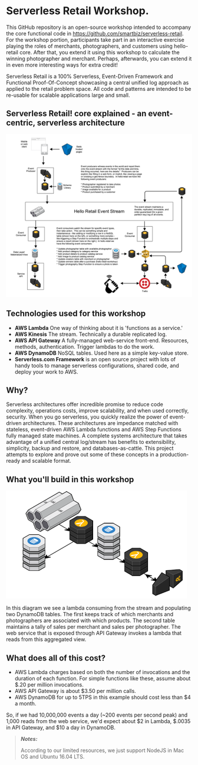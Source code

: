 # Serverless Retail Workshop.

This GitHub repository is an open-source workshop intended to accompany the core functional code in https://github.com/smartbiz/serverless-retail. For the workshop portion, participants take part in an interactive exercise playing the roles of merchants, photographers, and customers using hello-retail core.  After that, you extend it using this workshop to calculate the winning photographer and merchant.  Perhaps, afterwards, you can extend it in even more interesting ways for extra credit!

Serverless Retail is a 100% Serverless, Event-Driven Framework and Functional Proof-Of-Concept showcasing a central unified log approach as applied to the retail problem space. All code and patterns are intended to be re-usable for scalable applications large and small.

## Serverless Retail! core explained - an event-centric, serverless architecture
![Serverless all the things!](assets/images/serverless-retail-architecture.png)

## Technologies used for this workshop
* **AWS Lambda** One way of thinking about it is 'functions as a service.'
* **AWS Kinesis** The stream.  Technically a durable replicated log.
* **AWS API Gateway** A fully-managed web-service front-end.  Resources, methods, authentication.  Trigger lambdas to do the work.
* **AWS DynamoDB** NoSQL tables.  Used here as a simple key-value store.
* **Serverless.com Framework** is an open source project with lots of handy tools to manage serverless configurations, shared code, and deploy your work to AWS.

## Why?
Serverless architectures offer incredible promise to reduce code complexity, operations costs, improve scalability, and when used correctly, security.  When you go serverless, you quickly realize the power of event-driven architectures.  These architectures are impedance matched with stateless, event-driven AWS Lambda functions and AWS Step Functions fully managed state machines.  A complete systems architecture that takes advantage of a unified central log/stream has benefits to extensibility, simplicity, backup and restore, and databases-as-cattle.  This project attempts to explore and prove out some of these concepts in a production-ready and scalable format.

## What you'll build in this workshop
![Serverless all the things!](assets/images/serverless-retail-workshop.png)

In this diagram we see a lambda consuming from the stream and populating two DynamoDB tables.  The first keeps track of which merchants and photographers are associated with which products.  The second table maintains a tally of sales per merchant and sales per photographer.  The web service that is exposed through API Gateway invokes a lambda that reads from this aggregated view.

## What does all of this cost?
* AWS Lambda charges based on both the number of invocations and the duration of each function. For simple functions like these, assume about $.20 per million invocations.
* AWS API Gateway is about $3.50 per million calls.
* AWS DynamoDB for up to 5TPS in this example should cost less than $4 a month.

So, if we had 10,000,000 events a day (~200 events per second peak) and 1,000 reads from the web service, we'd expect about $2 in Lambda, $.0035 in API Gateway, and $10 a day in DynamoDB.

> **_Notes:_**
>
> According to our limited resources, we just support NodeJS in Mac OS and Ubuntu 16.04 LTS.


